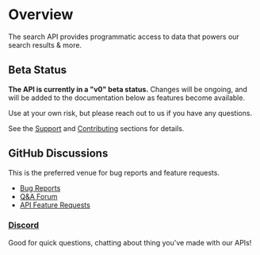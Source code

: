 # Overview

The search API provides programmatic access to data that powers our search
results & more.

## Beta Status

**The API is currently in a "v0" beta status.** Changes will be ongoing,
and will be added to the documentation below as features become available.

Use at your own risk, but please reach out to us if you have any questions.

See the [Support](#support) and [Contributing](../welcome.md#contributing)
sections for details.

## GitHub Discussions

This is the preferred venue for bug reports and feature requests.

- [Bug Reports](https://github.com/kagisearch/kagi-docs/issues/new/choose)
- [Q&A Forum](https://github.com/kagisearch/kagi-docs/discussions/categories/q-a?discussions_q=category%3AQ%26A+label%3Aproduct%3Akagi_search_api)
- [API Feature Requests](https://github.com/kagisearch/kagi-docs/discussions/categories/kagi-search-api-feature-requests-ideas)

### [Discord](https://kagi.com/discord)

Good for quick questions, chatting about thing you've made with our APIs!
